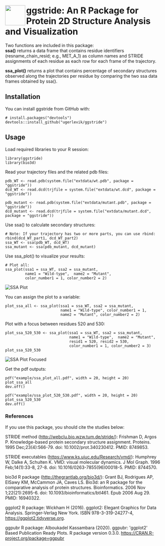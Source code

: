 # <img src="https://github.com/umutgerlevik/ggstride/blob/master/vignettes/logo.png?raw=true" align="left" height=65/> ggstride: An R Package for Protein 2D Structure Analysis and Visualization

Two functions are included in this package:  
__ssa()__ returns a data frame that contains residue identifiers (resname_chain_resid; e.g., MET_A_1) as column names
and STRIDE assignments of each residue as each row for each frame of the trajectory.  

__ssa_plot()__ returns a plot that contains percentage of secondary structures observed along the trajectories per residue by comparing the two ssa data frames obtained by ssa().   

## Installation
You can install ggstride from GitHub with:

```{r}
# install.packages("devtools")
devtools::install_github("ugerlevik/ggstride")
```

## Usage

Load required libraries to your R session:
```{r}
library(ggstride)
library(bio3d)
```

Read your trajectory files and the related pdb files:
```{r}
pdb_WT <- read.pdb(system.file("extdata/wt.pdb", package = "ggstride"))
dcd_WT <- read.dcd(trjfile = system.file("extdata/wt.dcd", package = "ggstride"))

pdb_mutant <- read.pdb(system.file("extdata/mutant.pdb", package = "ggstride"))
dcd_mutant <- read.dcd(trjfile = system.file("extdata/mutant.dcd", package = "ggstride"))
```

Use ssa() to calculate secondary structures:
```{r}
# Note: If your trajectory has two or more parts, you can use rbind: rbind(dcd_WT_part1, dcd_WT_part2)
ssa_WT <- ssa(pdb_WT, dcd_WT)
ssa_mutant <- ssa(pdb_mutant, dcd_mutant) 
```

Use ssa_plot() to visualize your results:
```{r}
# Plot all:
ssa_plot(ssa1 = ssa_WT, ssa2 = ssa_mutant,
         name1 = "Wild-type",  name2 = "Mutant",
         color_number1 = 1, color_number2 = 2)
```

![SSA Plot](https://github.com/umutgerlevik/ggstride/blob/master/vignettes/ssa_plot_all.png?raw=true "SSA Plot")

You can assign the plot to a variable:
```{r}
plot_ssa_all <- ssa_plot(ssa1 = ssa_WT, ssa2 = ssa_mutant,
                         name1 = "Wild-type", color_number1 = 1,
                         name2 = "Mutant", color_number2 = 2)
```

Plot with a focus between residues 520 and 530:
```{r}
plot_ssa_520_530 <- ssa_plot(ssa1 = ssa_WT, ssa2 = ssa_mutant,
                             name1 = "Wild-type",  name2 = "Mutant",
                             resid1 = 520, resid2 = 530,
                             color_number1 = 1, color_number2 = 3)
plot_ssa_520_530
```

![SSA Plot Focused](https://github.com/umutgerlevik/ggstride/blob/master/vignettes/ssa_plot_520_530.png?raw=true "SSA Plot Focused")


Get the pdf outputs:
```{r}
pdf("example/ssa_plot_all.pdf", width = 20, height = 20)
plot_ssa_all
dev.off()

pdf("example/ssa_plot_520_530.pdf", width = 20, height = 20)
plot_ssa_520_530
dev.off()
```

### References
If you use this package, you should cite the studies below:

STRIDE method (http://webclu.bio.wzw.tum.de/stride/):
Frishman D, Argos P. Knowledge-based protein secondary structure assignment. Proteins. 1995 Dec;23(4):566-79. doi: 10.1002/prot.340230412. PMID: 8749853.

STRIDE executables (https://www.ks.uiuc.edu/Research/vmd/):
Humphrey W, Dalke A, Schulten K. VMD: visual molecular dynamics. J Mol Graph. 1996 Feb;14(1):33-8, 27-8. doi: 10.1016/0263-7855(96)00018-5. PMID: 8744570.

bio3d R package (http://thegrantlab.org/bio3d/):
Grant BJ, Rodrigues AP, ElSawy KM, McCammon JA, Caves LS. Bio3d: an R package for the comparative analysis of protein structures. Bioinformatics. 2006 Nov 1;22(21):2695-6. doi: 10.1093/bioinformatics/btl461. Epub 2006 Aug 29. PMID: 16940322.

ggplot2 R package:
Wickham H (2016). ggplot2: Elegant Graphics for Data Analysis. Springer-Verlag New York. ISBN 978-3-319-24277-4, https://ggplot2.tidyverse.org.

ggpubr R package:
Alboukadel Kassambara (2020). ggpubr: 'ggplot2' Based Publication Ready Plots. R package version 0.3.0.
https://CRAN.R-project.org/package=ggpubr

